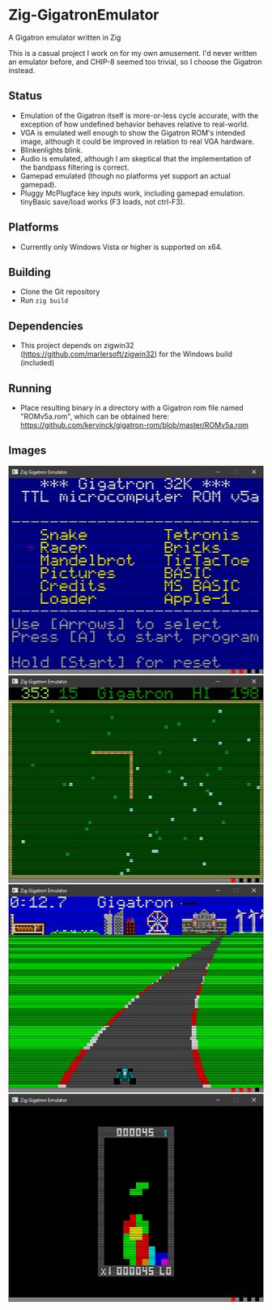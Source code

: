 # Zig-GigatronEmulator
A Gigatron emulator written in Zig

This is a casual project I work on for my own amusement. I'd never written an emulator before, and CHIP-8 seemed too trivial, so I choose the Gigatron instead.

## Status
 - Emulation of the Gigatron itself is more-or-less cycle accurate, with the exception of how undefined behavior behaves relative to real-world.
 - VGA is emulated well enough to show the Gigatron ROM's intended image, although it could be improved in relation to real VGA hardware.
 - Blinkenlights blink.
 - Audio is emulated, although I am skeptical that the implementation of the bandpass filtering is correct.
 - Gamepad emulated (though no platforms yet support an actual gamepad).
 - Pluggy McPlugface key inputs work, including gamepad emulation. tinyBasic save/load works (F3 loads, not ctrl-F3).
 
## Platforms
 - Currently only Windows Vista or higher is supported on x64.
 
## Building
 - Clone the Git repository
 - Run `zig build`

## Dependencies
 - This project depends on zigwin32 (https://github.com/marlersoft/zigwin32) for the Windows build (included)
 
## Running
 - Place resulting binary in a directory with a Gigatron rom file named "ROMv5a.rom", which can be obtained here: https://github.com/kervinck/gigatron-rom/blob/master/ROMv5a.rom
 
 ## Images
 ![ROMv5a Menu](https://github.com/tgschultz/Zig-GigatronEmulator/blob/main/snaps/rom5a-menu.png)
 ![Snake](https://github.com/tgschultz/Zig-GigatronEmulator/blob/main/snaps/snake.png)
 ![Racer](https://github.com/tgschultz/Zig-GigatronEmulator/blob/main/snaps/racer.png)
 ![Tetronis](https://github.com/tgschultz/Zig-GigatronEmulator/blob/main/snaps/tetronis.png)
